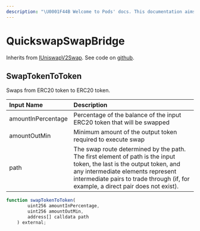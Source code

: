 ```yaml
---
description: "\U0001F44B Welcome to Pods' docs. This documentation aims to provide a high-level overview of the protocol and its existing components."
---
```


# QuickswapSwapBridge

Inherits from [IUniswapV2Swap](https://docs.indexpool.org/developer/bridges/interfaces/iuniswapv2swap). See code on [github](https://github.com/indexpool/indexpool-contracts/blob/main/contracts/bridges/trusted/QuickswapSwapBridge/QuickswapSwapBridge.sol).

## SwapTokenToToken

Swaps from ERC20 token to ERC20 token.

| Input Name | Description |
| :--- | :--- |
| amountInPercentage | Percentage of the balance of the input ERC20 token that will be swapped |
| amountOutMin | Minimum amount of the output token required to execute swap |
| path | The swap route determined by the path. The first element of path is the input token, the last is the output token, and any intermediate elements represent intermediate pairs to trade through \(if, for example, a direct pair does not exist\). |

```javascript
function swapTokenToToken(
        uint256 amountInPercentage,
        uint256 amountOutMin,
        address[] calldata path
    ) external;
```

